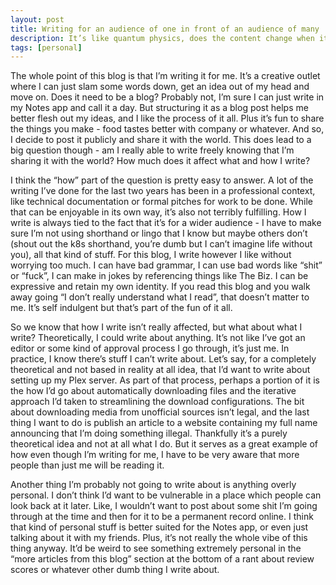```yaml
---
layout: post
title: Writing for an audience of one in front of an audience of many
description: It’s like quantum physics, does the content change when it’s being perceived? 
tags: [personal]
---
```


The whole point of this blog is that I’m writing it for me. It’s a creative outlet where I can just slam some words down, get an idea out of my head and move on. Does it need to be a blog? Probably not, I’m sure I can just write in my Notes app and call it a day. But structuring it as a blog post helps me better flesh out my ideas, and I like the process of it all. Plus it’s fun to share the things you make - food tastes better with company or whatever. And so, I decide to post it publicly and share it with the world. This does lead to a big question though - am I really able to write freely knowing that I’m sharing it with the world? How much does it affect what and how I write?

I think the “how” part of the question is pretty easy to answer. A lot of the writing I’ve done for the last two years has been in a professional context, like technical documentation or formal pitches for work to be done. While that can be enjoyable in its own way, it’s also not terribly fulfilling. How I write is always tied to the fact that it’s for a wider audience - I have to make sure I’m not using shorthand or lingo that I know but maybe others don’t (shout out the k8s shorthand, you’re dumb but I can’t imagine life without you), all that kind of stuff. For this blog, I write however I like without worrying too much. I can have bad grammar, I can use bad words like “shit” or “fuck”, I can make in jokes by referencing things like The Biz. I can be expressive and retain my own identity. If you read this blog and you walk away going “I don’t really understand what I read”, that doesn’t matter to me. It’s self indulgent but that’s part of the fun of it all.

So we know that how I write isn’t really affected, but what about what I write? Theoretically, I could write about anything. It’s not like I’ve got an editor or some kind of approval process I go through, it’s just me. In practice, I know there’s stuff I can’t write about. Let’s say, for a completely theoretical and not based in reality at all idea, that I’d want to write about setting up my Plex server. As part of that process, perhaps a portion of it is the how I’d go about automatically downloading files and the iterative approach I’d taken to streamlining the download configurations. The bit about downloading media from unofficial sources isn’t legal, and the last thing I want to do is publish an article to a website containing my full name announcing that I’m doing something illegal. Thankfully it’s a purely theoretical idea and not at all what I do. But it serves as a great example of how even though I’m writing for me, I have to be very aware that more people than just me will be reading it.

Another thing I’m probably not going to write about is anything overly personal. I don’t think I’d want to be vulnerable in a place which people can look back at it later. Like, I wouldn’t want to post about some shit I’m going through at the time and then for it to be a permanent record online. I think that kind of personal stuff is better suited for the Notes app, or even just talking about it with my friends. Plus, it’s not really the whole vibe of this thing anyway. It’d be weird to see something extremely personal in the “more articles from this blog” section at the bottom of a rant about review scores or whatever other dumb thing I write about.